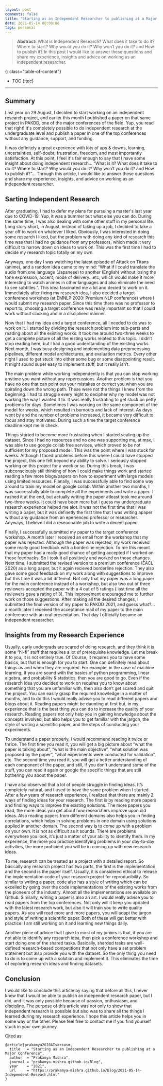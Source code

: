 ```yaml
---
layout: post
comments: false
title: "Starting as an Independent Researcher to publishing at a Major Conference"
date: 2021-05-14 00:00:00
tags: personal
---
```


> **Abstract:** What is Independent Research? What does it take to do it? Where to start? Why would you do it? Why won’t you do it? and How to publish it? In this post I would like to answer these questions and share my experience, insights and advice on working as an independent researcher.  


<!--more-->

{: class="table-of-content"}
* TOC
{:toc}

---

## Summary

Last year on 29 August, I decided to start working on an independent research project, and earlier this month I published a paper on that same project in PAKDD, one of the major conferences of the field. Yup, you read that right! It's completely possible to do independent research at the undergraduate level and publish a paper in one of the top conferences without any guidance, support, and funding.

It was definitely a great experience with lots of ups & downs, learning, uncertainties, self-doubt, frustration, freedom, and most importantly satisfaction. At this point, I feel it's fair enough to say that I have some insight about doing independent research… “What is it? What does it take to do it? Where to start? Why would you do it? Why won’t you do it? and How to publish it?”... Through this article, I would like to answer these questions and share my experience, insights, and advice on working as an independent researcher. 

<!---
## Why did I start doing Research?

Somewhere during my undergraduate, I fell in love with the field of artificial intelligence and wanted to pursue my higher education specializing in this field. Nowadays, to get an admit from one of the top universities for graduate studies especially in the field of computer science is really very very tough, and it becomes tougher if you want to specialize in artificial intelligence. Due to such an exorbitant competition, you would really want to have something in your profile that outshines other applicants and shows your contribution to the field. This might not sound good but it’s the truth, the competition is tougher than ever.  

There are many ways to contribute to a field, from being an Open source contributor to producing exciting new research. To me, the research option felt really cool. I always wanted to do something that had some “real” impact on society, and to be doing research on real-world problems was the best way you could have some kind of “real” impact (during your undergraduate studies). This is the reason why I got involved in doing research from the first year. 

Though I had made up my mind to do some kind of research in the field of artificial intelligence, I still didn’t know where to start. Luckily I had really awesome and helpful seniors who advised me to look into the profiles of a few professors and approach them to discuss my initial research ideas. Although I contacted a professor who was working in the field I was really interested in (Natural Language Processing), but during our meeting, I had no clue about any kind of research ideas. The professor was really cool about it and discussed with me my interests and different research scopes in this field. We decided to have our next meeting when I had pinpointed a research idea. I spent around a month exploring my interests and came up with a few ideas. We had our next meeting and decided upon working on a particular problem. This is how it all started. Later during my undergraduate, I worked on around 5 research projects focusing on different topics, under the guidance of different professors.
--->
## Sarting Independent Research

After graduating, I had to defer my plans for pursuing a master's last year due to COVID-19. Yup, it was a bummer but what else you can do. During the same time, I was also dealing with some other stuff in my personal life. Long story short, in August, instead of taking up a job, I decided to take a year off to work on whatever I liked. Obviously, I was interested in doing some research I liked, but the problem with doing any kind of research this time was that I had no guidance from any professors, which made it very difficult to narrow down on ideas to work on. This was the first time I had to decide my research topic totally on my own.

Anyways, one day I was watching the latest episode of Attack on Titans (anime), and a random idea came to my mind: “What if I could translate the audio from one language (Japanese) to another (English) without losing the tone expression, accent, mode of delivery...etc, which would make it more interesting to watch animes in other languages and also eliminate the need to see subtitles.”. This idea fascinated me a lot and decied to work on it. Immediately after fixing my research idea, I also decided a target conference workshop (at EMNLP 2020: Premium NLP conference) where I would submit my research paper. Since this time there was no professor to report to, choosing a target conference was really important so that I could work without slacking and in a disciplined manner. 

Now that I had my idea and a target conference, all I needed to do was to work on it. I started by dividing the research problem into sub-parts and reading about all the existing works. It took me around two-three weeks to get a complete picture of all the eisting works related to this topic. I didn’t stop reading here, but I had a good understanding of the existing works. Next month, I was  busy designing and implementing data preprocessing pipelines, different model architectures, and evaluation metrics. Every other night I used to get stuck into either some bug or some disappointing result. It might sound super easy to implement stuff, but it really isn’t. 

The main problem while working independently is that you can stop working anytime you want without any repercussions. Another problem is that you have no one that can point out your mistakes or correct you when you are spiraling down the wrong path. These were not the things I knew from the beginning. I had to struggle every night to decipher why my model was not working the way I wanted it to. It was really frustrating to get stuck on petty problems for days. Sometimes I was working on the same component of the model for weeks, which resulted in burnouts and lack of interest. As days went by and the number of problems increased, it became very difficult to focus and stay motivated. During such a time the target conference deadline kept me in check.

Things started to become more frustrating when I started scaling up the dataset. Since I had no resources and no one was supporting me, at max, I was able to use google collab free services, which proved to be not sufficient for my proposed model. This was the point where I was stuck for weeks. Although I faced problems before this where I could have stopped the project, this one felt beyond my ability to solve. I seriously stopped working on this project for a week or so. During this break, I was subconsciously still thinking of how I could make things work and started reading a few more blogs/papers on how to experiment with large models using limited resources. Fianally, I was successfully able to find some way around to train my model on google collab. Within another two months, I was successfully able to complete all the experiments and write a paper. I rushed it at the end, but actually writing the paper atleast took me around two-three weeks. It could have been more but I guess my undergraduate research experience helped me alot. It was not the first time that I was writing a paper, but it was definetly the first time that I was writing apaper without any guidance from an eperienced professor or researcher. Anyways, I believe I did a reseaonable job to write a decent paper.

Finally, I successfully submitted my paper to the target conference workshop. A month later I received an email from the workshop that my paper was rejected. Although the paper was rejected, my work received some really good feedback with a borderline rejection. To me this meant that my paper had a really good chance of getting accepted if I worked on those feedbacks. So I took it all positively and worked on those changes. Next time, I submitted the revised version to a premium conference (EACL 2020) as a long paper, but it again recieved borderline rejection. They also gave some good feedback on my work along with suggestions to improve but this time it was a bit different. Not only that my paper was a long paper for the main conference instead of a workshop, but also two out of three reviewers accepted the paper with a 4 out of 5 ratings ( last time all the reviewers gave a rating of 3). This improvement encouraged me to further work on those suggestions. After making all the desired changes, I submitted the final version of my paper to PAKDD 2021, and guess what?... a month later I received the acceptance mail of my paper to the main conference with an oral presentation. That day I officially became an Independent researcher.

## Insights from my Research Experience

Usually, early undergrads are scared of doing research, and they think it is some “hi-fi” stuff that requires a lot of prerequisite knowledge. Let me break it to you, it is not entirely true. Of Course, it requires you to have some basics, but that is enough for you to start. One can definitely read about things as and when they are required. For example, in the case of machine learning, If you are sound with the basics of python programming, linear algebra, and probability & statistics, then you are good to go. Even if the research idea you decided to work on requires you to know about something that you are unfamiliar with, then also don’t get scared and quit the project. You can easily grasp the required knowledge in a matter of months, and to do this I would really advise you to read different papers and blogs about it. Reading papers might be daunting at first but, in my experience that is the best thing you can do to increase the quality of your research. Reading papers not only help you in gaining knowledge about the concepts involved, but also helps you to get familiar with the jargon, the style of writing a scientific paper, and the steps of conducting your experiments. 

To understand a paper properly, I would recommend reading it twice or thrice. The first time you read it, you will get a big picture about “what the paper is talking about”, “what is the main objective”, “what solution was proposed by the paper”, “what experiments were conducted for validation”, etc. The second time you read it, you will get a better understanding of each component of the paper, and still, if you don't understand some of the stuff, you can read it again or google the specific things that are still bothering you about the paper. 

I have also observed that a lot of people struggle in finding ideas. It’s completely natural, and I used to have the same problem when I started. After a few years of research experience, I realized that there are mainly 2 ways of finding ideas for your research. The first is by reading more papers and finding ways to improve the existing solutions. The more papers you read, the more ideas you get about how researchers improve upon old ideas. Also reading papers from different domains also helps you in finding correlations, which helps in solving problems in one domain using solutions applied in another domain. The second way is to come up with a problem on your own. It is not as difficult as it sounds. There are problems everywhere you look, it’s just a matter of your ability to identify them. In my experience, the more you practice identifying problems in your day-to-day activities, the more proficient you will be in coming up with new research ideas.

To me, research can be treated as a project with a detailed report. So basically any research project has two parts, the first is the implementation and the second is the paper itself. Usually, it is considered ethical to release the implementation code of your research project for reproducibility. So similar to writing a paper, code also has a style of writing which can be excelled by going over the code implementations of the existing works from the pioneers of the industry. Almost all the implementations are available on Github. Similarly, writing a paper is also an art. I would really advise you to read papers from the top conferences. Not only will it keep you updated with the latest research work, but also it will train you to write quality papers. As you will read more and more papers, you will adapt the jargon and style of writing a scientific paper. Both of these will get better with practice. I am still working on it and learning new things daily.

Another piece of advice that I give to most of my juniors is that, if you are not able to identify any research idea, then pick a conference workshop and start doing one of the shared tasks. Basically, sharded tasks are well-defined research-based competitions that not only have a set problem statement but also provide you with the dataset. So the only thing you need to do is to come up with a solution and implement it. This eliminates the time of exploring research ideas and finding datasets.


## Conclusion

I would like to conclude this article by saying that before all this, I never knew that I would be able to publish an independent research paper, but I did, and it was only possible because of passion, enthusiasm, and discipline. The purpose of this article was not only to show that independent research is possible but also was to share all the things I learned during my research experience. I hope this article helps you in some way or the other. Please feel free to contact me if you find yourself stuck in your own journey. 


Cited as:
```
@article{prakamya2020AIsarcasm,
  title   = "Starting as an Independent Researcher to publishing at a Major Conference",
  author  = "Prakamya Mishra",
  journal = "prakamya-mishra.github.io/Blog",
  year    = "2021",
  url     = "https://prakamya-mishra.github.io/Blog/2021-05-14-Independent-Reseach.html"
}
```

<!-- 
---
```
Post comming soon.
``` -->
